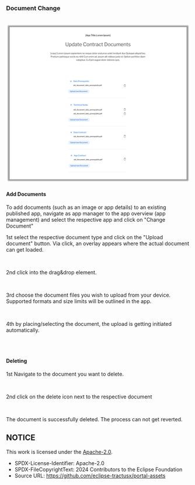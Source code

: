 ### Document Change

<br>

<img width="636" alt="image" src="https://raw.githubusercontent.com/eclipse-tractusx/portal-assets/main/docs/static/update-contract-documents.png">

<br>

#### Add Documents

To add documents (such as an image or app details) to an existing published app, navigate as app manager to the app overview (app management) and select the respective app and click on "Change Document"

1st select the respective document type and click on the "Upload document" button.
Via click, an overlay appears where the actual document can get loaded.

<br>

2nd click into the drag&drop element.

<br>

3rd choose the document files you wish to upload from your device. Supported formats and size limits will be outlined in the app.

<br>

4th by placing/selecting the document, the upload is getting initiated automatically.

<br>
<br>

#### Deleting

1st Navigate to the document you want to delete.

<br>

2nd click on the delete icon next to the respective document

<br>

The document is successfully deleted. The process can not get reverted.

## NOTICE

This work is licensed under the [Apache-2.0](https://www.apache.org/licenses/LICENSE-2.0).

- SPDX-License-Identifier: Apache-2.0
- SPDX-FileCopyrightText: 2024 Contributors to the Eclipse Foundation
- Source URL: https://github.com/eclipse-tractusx/portal-assets

